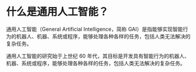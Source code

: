 # 什么是通用人工智能？

通用人工智能（General Artificial Intelligence，简称 GAI）是指能够实现智能行为的机器人、机器、系统或程序，能够处理各种各样的任务，包括人类无法解决的复杂任务。

通用人工智能的研究始于上世纪 60 年代，其目标是开发具有智能行为的机器人、机器、系统或程序，能够处理各种各样的任务，包括人类无法解决的复杂任务。

